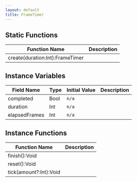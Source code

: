 ```yaml
---
layout: default
title: FrameTimer
---
```


## Static Functions

| Function Name | Description |
| --------------- | ------------- |
| create(duration:Int):FrameTimer |  |


## Instance Variables

| Field Name | Type | Initial Value | Description |
| ------------ | ------ | --------------- | ------------- |
| completed | Bool | `n/a` |  |
| duration | Int | `n/a` |  |
| elapsedFrames | Int | `n/a` |  |


## Instance Functions

| Function Name | Description |
| --------------- | ------------- |
| finish():Void |  |
| reset():Void |  |
| tick(amount?:Int):Void |  |
